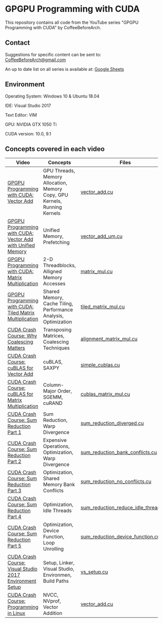 # GPGPU Programming with CUDA
This repository contains all code from the YouTube series "GPGPU Programming with CUDA" by CoffeeBeforeArch.

## Contact

Suggestions for specific content can be sent to: CoffeeBeforeArch@gmail.com

An up to date list on all series is available at: <a href="https://docs.google.com/spreadsheets/d/1cV4nuP-ZflfeGUn0Ay0w-ZKJrh9CqDEKvBJqCNMlTxI/edit?usp=sharing">Google Sheets</a>

## Environment 
Operating System: Windows 10 & Ubuntu 18.04

IDE: Visual Studio 2017

Text Editor: VIM

GPU: NVIDIA GTX 1050 Ti

CUDA version: 10.0, 9.1

## Concepts covered in each video
| Video | Concepts | Files |
| ----- | -------- | ----- |
| <a href=https://youtu.be/2NgpYFdsduY>GPGPU Programming with CUDA: Vector Add</a> | GPU Threads, Memory Allocation, Memory Copy, GPU Kernels, Running Kernels | <a href=https://github.com/CoffeeBeforeArch/cuda_programming/blob/master/vector_add/vector_add/vector_add.cu >vector_add.cu</a> |
| <a href=https://youtu.be/84iwCupHW14>GPGPU Programming with CUDA: Vector Add with Unified Memory</a> | Unified Memory, Prefetching | <a href=https://github.com/CoffeeBeforeArch/cuda_programming/blob/master/vector_add_um/vector_add_um/vector_add_um.cu >vector_add_um.cu</a> |
| <a href=https://youtu.be/XEOc4HCf_pQ>GPGPU Programming with CUDA: Matrix Multiplication</a> | 2-D Threadblocks, Alligned Memory Accesses | <a href=https://github.com/CoffeeBeforeArch/cuda_programming/blob/master/matrix_mul/matrix_mul/matrix_mul.cu >matrix_mul.cu</a> |
| <a href=https://youtu.be/3xfyiWhtvZw>GPGPU Programming with CUDA: Tiled Matrix Multiplication</a> | Shared Memory, Cache Tiling, Performance Analysis, Optimization | <a href=https://github.com/CoffeeBeforeArch/cuda_programming/blob/master/tiled_matrix_mul/tiled_matrix_mul/tiled_matrix_mul.cu>tiled_matrix_mul.cu</a> |
| <a href=https://youtu.be/_qSP455IekE>CUDA Crash Course: Why Coalescing Matters</a> | Transposing Matrices, Coalescing Techniques | <a href=https://github.com/CoffeeBeforeArch/cuda_programming/blob/master/alignment_matrix_mul/alignment_matrix_mul/alignment_matrix_mul.cu>alignment_matrix_mul.cu</a>
| <a href=https://youtu.be/2_wZBq544gA>CUDA Crash Course: cuBLAS for Vector Add</a> | cuBLAS, SAXPY | <a href=https://github.com/CoffeeBeforeArch/cuda_programming/blob/master/simple_cublas/simple_cublas/simple_cublas.cu>simple_cublas.cu</a>
| <a href=https://youtu.be/MVutNZaNTkM>CUDA Crash Course: cuBLAS for Matrix Multiplication</a> | Column-Major Order, SGEMM, cuRAND | <a href=https://github.com/CoffeeBeforeArch/cuda_programming/blob/master/cublas_matrix_mul/cublas_matrix_mul/cublas_matrix_mul.cu>cublas_matrix_mul.cu</a>
| <a href=https://youtu.be/bpbit8SPMxU>CUDA Crash Course: Sum Reduction Part 1</a> | Sum Reduction, Warp Divergence | <a href=https://github.com/CoffeeBeforeArch/cuda_programming/blob/master/sum_reduction_diverged/sum_reduction_diverged/sum_reduction_diverged.cu>sum_reduction_diverged.cu</a>
| <a href=https://youtu.be/JmnPaOXxWLg>CUDA Crash Course: Sum Reduction Part 2</a> | Expensive Operations, Optimization, Warp Divergence | <a href=https://github.com/CoffeeBeforeArch/cuda_programming/blob/master/sum_reduction_bank_conflicts/sum_reduction_bank_conflicts/sum_reduction_bank_conflicts.cu>sum_reduction_bank_conflicts.cu</a>
| <a href=https://youtu.be/iHeze1VdxYA>CUDA Crash Course: Sum Reduction Part 3</a> | Optimization, Shared Memory Bank Conflicts | <a href=https://github.com/CoffeeBeforeArch/cuda_programming/blob/master/sum_reduction_no_conflicts/sum_reduction_no_conflicts/sum_reduction_no_conflicts.cu>sum_reduction_no_conflicts.cu</a>
| <a href=https://youtu.be/xXiA3dzl2UE>CUDA Crash Course: Sum Reduction Part 4</a> | Optimization, Idle Threads | <a href=https://github.com/CoffeeBeforeArch/cuda_programming/blob/master/sum_reduction_reduce_idle_threads/sum_reduction_reduce_idle_threads/sum_reduction_reduce_idle_threads.cu>sum_reduction_reduce_idle_threads.cu</a>
| <a href=https://youtu.be/Qpx227w6idA>CUDA Crash Course: Sum Reduction Part 5</a> | Optimization, Device Function, Loop Unrolling | <a href=https://github.com/CoffeeBeforeArch/cuda_programming/blob/master/sum_reduction_device_function/sum_reduction_device_function/sum_reduction_device_function.cu>sum_reduction_device_function.cu</a>
| <a href=https://youtu.be/3usDbpnn7E8>CUDA Crash Course: Visual Studio 2017 Environment Setup</a> | Setup, Linker, Visual Studio, Environmen, Build Paths | <a href=https://github.com/CoffeeBeforeArch/cuda_programming/blob/master/vs_setup/vs_setup/vs_setup.cu>vs_setup.cu</a>
| <a href=https://youtu.be/AA7RIRxesD4>CUDA Crash Course: Programming in Linux</a> | NVCC, NVprof, Vector Addition | <a href=https://github.com/CoffeeBeforeArch/cuda_programming/blob/master/linux_vector_add/vector_add.cu>vector_add.cu</a>

